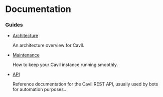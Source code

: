 # Documentation

### Guides

* [Architecture](Architecture.md)

  An architecture overview for Cavil.

* [Maintenance](Maintenance.md)

  How to keep your Cavil instance running smoothly.

* [API](API.md)

  Reference documentation for the Cavil REST API, usually used by bots for automation purposes..
